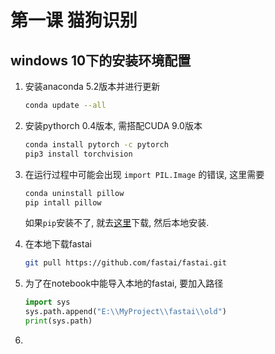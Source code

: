 # 第一课 猫狗识别

## windows 10下的安装环境配置

1. 安装anaconda 5.2版本并进行更新

   ```bash
   conda update --all
   ```

2. 安装pythorch 0.4版本, 需搭配CUDA 9.0版本

   ```bash
   conda install pytorch -c pytorch
   pip3 install torchvision
   ```

3. 在运行过程中可能会出现 `import PIL.Image` 的错误, 这里需要

   ```bash
   conda uninstall pillow
   pip intall pillow
   ```

   如果`pip`安装不了, 就去[这里](https://www.lfd.uci.edu/~gohlke/pythonlibs/)下载, 然后本地安装.

4. 在本地下载fastai

   ```bash
   git pull https://github.com/fastai/fastai.git
   ```

5. 为了在notebook中能导入本地的fastai, 要加入路径

   ```python
   import sys
   sys.path.append("E:\\MyProject\\fastai\\old")
   print(sys.path)
   ```

6. 